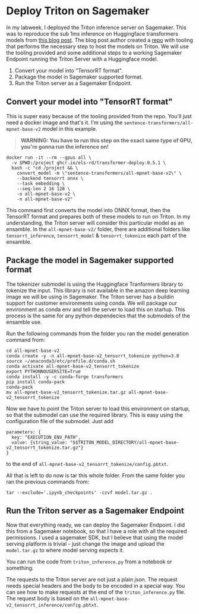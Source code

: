 # Deploy Triton on Sagemaker

In my labweek, I deployed the Triton inference server on Sagemaker. This was to reproduce the sub 1ms inference on Huggingface transformers models from [this blog post](https://towardsdatascience.com/hugging-face-transformer-inference-under-1-millisecond-latency-e1be0057a51c). 
The blog post author created a [repo](https://github.com/ELS-RD/transformer-deploy/tree/72fff87fdf008b4c3ec73e06534fb022c25da094) with tooling that performs the necessary step to host the models on Triton. We will use the tooling provided and some additional steps to a working Sagemaker Endpoint running the Triton Server with a Huggingface model. 

1. Convert your model into "TensorRT format".
2. Package the model in Sagemaker supported format.
3. Run the Triton server as a Sagemaker Endpoint.


## Convert your model into "TensorRT format"

This is super easy because of the tooling provided from the repo. You'll just need a docker image and that's it. 
I'm using the `sentence-transformers/all-mpnet-base-v2` model in this example.

> **WARNING: You have to run this step on the exact same type of GPU, you're gonna run the inference on!**

```
docker run -it --rm --gpus all \
  -v $PWD:/project ghcr.io/els-rd/transformer-deploy:0.5.1 \
  bash -c "cd /project && \
    convert_model -m \"sentence-transformers/all-mpnet-base-v2\" \
    --backend tensorrt onnx \
    --task embedding \
    --seq-len 2 16 128 \
    -o all-mpnet-base-v2 \
    -n all-mpnet-base-v2"
```

This command first converts the model into ONNX format, then the TensorRT format and prepares both of these models to run on Triton. 
In my understanding, the Triton server will consider this 
particular model as an ensamble. In the `all-mpnet-base-v2/` folder, there are additional folders
like `tensorrt_inference`, `tensorrt_model` & `tensorrt_tokenize` each part of the ensamble.

## Package the model in Sagemaker supported format
The tokenizer submodel is using the Huggingface Tranformers library to tokenize the input. 
This library is not available in the amazon deep learning image we will be using in Sagemaker. 
The Triton server has a buildin support for customer environments using conda. 
We will package our environment as conda env and tell the server to load this on startup.
This process is the same for any python dependecies that the submodels of the ensamble use.

Run the following commands from the folder you ran the model generation command from:
```
cd all-mpnet-base-v2
conda create -y -n all-mpnet-base-v2_tensorrt_tokenize python=3.8
source ~/anaconda3/etc/profile.d/conda.sh
conda activate all-mpnet-base-v2_tensorrt_tokenize
export PYTHONNOUSERSITE=True
conda install -y -c conda-forge transformers
pip install conda-pack
conda-pack
mv all-mpnet-base-v2_tensorrt_tokenize.tar.gz all-mpnet-base-v2_tensorrt_tokenize
```

Now we have to point the Triton server to load this environment on startup, so that the submodel can use the required library.
This is easy using the configuration file of the submodel. Just add
```
parameters: {
  key: "EXECUTION_ENV_PATH",
  value: {string_value: "$$TRITON_MODEL_DIRECTORY/all-mpnet-base-v2_tensorrt_tokenize.tar.gz"}
}
```
to the end of `all-mpnet-base-v2_tensorrt_tokenize/config.pbtxt`.

All that is left to do now is tar this whole folder. From the same folder you ran the previous commands from:

```
tar --exclude='.ipynb_checkpoints' -czvf model.tar.gz .
```
## Run the Triton server as a Sagemaker Endpoint

Now that everything ready, we can deploy the Sagemaker Endpoint. I did this from a Sagemaker notebook, so that I have a role with all the required permissions. I used a sagemaker SDK, but I believe that using the model serving platform is trivial - just change the image and upload the `model.tar.gz` to where model serving expects it.

You can run the code from `triton_inference.py` from a notebook or something.

The requests to the Triton server are not just a plain json. The request needs special headers and the body to be encoded in a special way. 
You can see how to make requests at the end of the `triton_inference.py` file. The request body is based on the `all-mpnet-base-v2_tensorrt_inference/config.pbtxt`.


